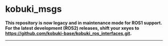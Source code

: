 kobuki_msgs
===========

**This repository is now legacy and in maintenance mode for ROS1 support. For the latest development (ROS2) releases, shift your xeyes to https://github.com/kobuki-base/kobuki_ros_interfaces.git.**

----
